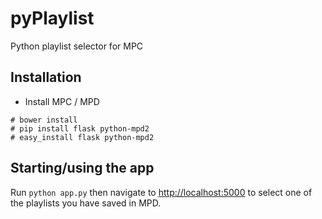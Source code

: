 # pyPlaylist
Python playlist selector for MPC

## Installation

* Install MPC / MPD

```
# bower install
# pip install flask python-mpd2
# easy_install flask python-mpd2
```

## Starting/using the app

Run `python app.py` then navigate to [http://localhost:5000](http://localhost:5000) to select one of the playlists you have saved in MPD.
